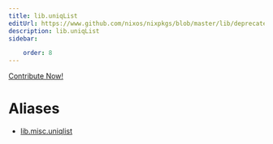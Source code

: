 ```yaml
---
title: lib.uniqList
editUrl: https://www.github.com/nixos/nixpkgs/blob/master/lib/deprecated.nix#L91C14
description: lib.uniqList
sidebar:

    order: 8
---
```


<a href="https://www.github.com/nixos/nixpkgs/blob/master/lib/deprecated.nix#L91C14">Contribute Now!</a>


# Aliases

- [lib.misc.uniqlist](/nix-doc-comments/reference/lib/misc/lib-misc-uniqlist)


